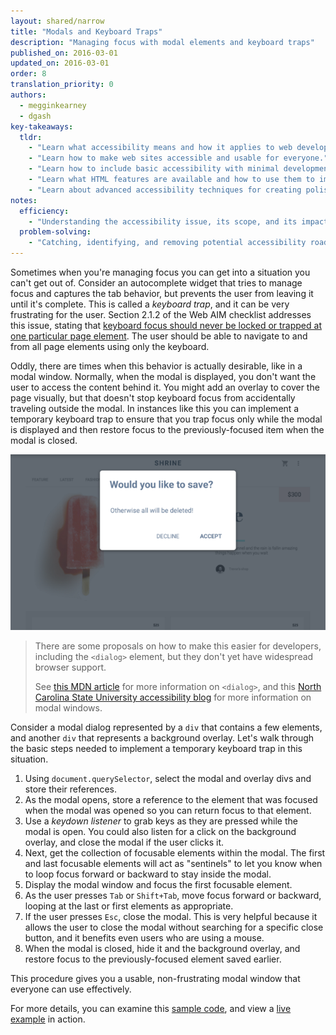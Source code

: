 ```yaml
---
layout: shared/narrow
title: "Modals and Keyboard Traps"
description: "Managing focus with modal elements and keyboard traps"
published_on: 2016-03-01
updated_on: 2016-03-01
order: 8
translation_priority: 0
authors:
  - megginkearney
  - dgash
key-takeaways:
  tldr: 
    - "Learn what accessibility means and how it applies to web development."
    - "Learn how to make web sites accessible and usable for everyone."
    - "Learn how to include basic accessibility with minimal development impace."
    - "Learn what HTML features are available and how to use them to improve accessibility."
    - "Learn about advanced accessibility techniques for creating polished accessibility experiences."
notes:
  efficiency:
    - "Understanding the accessibility issue, its scope, and its impact can make you a better web developer."
  problem-solving:
    - "Catching, identifying, and removing potential accessibility roadblocks before they happen can improve your development process and reduce maintenance requirements."
---
```


Sometimes when you're managing focus you can get into a situation you can't get out of. Consider an autocomplete widget that tries to manage focus and captures the tab behavior, but prevents the user from leaving it until it's complete. This is called a *keyboard trap*, and it can be very frustrating for the user. Section 2.1.2 of the Web AIM checklist addresses this issue, stating that <a href="http://webaim.org/standards/wcag/checklist#sc2.1.2" target="_blank">keyboard focus should never be locked or trapped at one particular page element</a>. The user should be able to navigate to and from all page elements using only the keyboard.

Oddly, there are times when this behavior is actually desirable, like in a modal window. Normally, when the modal is displayed, you don't want the user to access the content behind it. You might add an overlay to cover the page visually, but that doesn't stop keyboard focus from accidentally traveling outside the modal. In instances like this you can implement a temporary keyboard trap to ensure that you trap focus only while the modal is displayed and then restore focus to the previously-focused item when the modal is closed.

![modal-example](imgs/modal-example.png)

>There are some proposals on how to make this easier for developers, including the `<dialog>` element, but they don't yet have widespread browser support. 
>
>See <a href="https://developer.mozilla.org/en-US/docs/Web/HTML/Element/dialog" target="_blank">this MDN article</a> for more information on `<dialog>`, and this <a href="https://accessibility.oit.ncsu.edu/training/aria/modal-window/version-3/" target="_blank">North Carolina State University accessibility blog</a> for more information on modal windows.

Consider a modal dialog represented by a `div` that contains a few elements, and another `div` that represents a background overlay. Let's walk through the basic steps needed to implement a temporary keyboard trap in this situation.

 1. Using `document.querySelector`, select the modal and overlay divs and store their references.
 1. As the modal opens, store a reference to the element that was focused when the modal was opened so you can return focus to that element.
 1. Use a *keydown listener* to grab keys as they are pressed while the modal is open. You could also listen for a click on the background overlay, and close the modal if the user clicks it.
 1. Next, get the collection of focusable elements within the modal. The first and last focusable elements will act as "sentinels" to let you know when to loop focus forward or backward to stay inside the modal.
 1. Display the modal window and focus the first focusable element.
 1. As the user presses `Tab` or `Shift+Tab`, move focus forward or backward, looping at the last or first elements as appropriate.
 1. If the user presses `Esc`, close the modal. This is very helpful because it allows the user to close the modal without searching for a specific close button, and it benefits even users who are using a mouse. 
 1. When the modal is closed, hide it and the background overlay, and restore focus to the previously-focused element saved earlier.

This procedure gives you a usable, non-frustrating modal window that everyone can use effectively.

For more details, you can examine this <a href="https://github.com/udacity/ud891/blob/gh-pages/lesson2-focus/07-modals-and-keyboard-traps/modal.js" target="_blank">sample code</a>, and view a <a href="https://github.com/udacity/ud891/blob/gh-pages/lesson2-focus/07-modals-and-keyboard-traps/solution" target="_blank">live example</a> in action.
